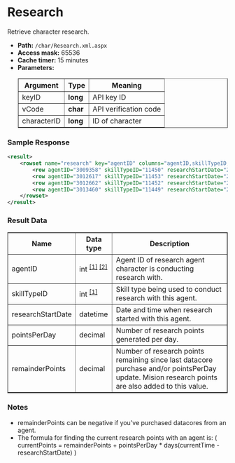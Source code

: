 # Research
Retrieve character research.

* __Path:__ ``/char/Research.xml.aspx``
* __Access mask:__ 65536
* __Cache timer:__ 15 minutes  
* __Parameters:__
    <table border="1">
        <tbody>
            <tr>
                <th>Argument</th>
                <th>Type</th>
                <th>Meaning</th>
            </tr>
            <tr>
                <td>keyID</td>
                <td><strong>long</strong></td>
                <td>API key ID</td>
            </tr>
            <tr>
                <td>vCode</td>
                <td><strong>char</strong></td>
                <td>API verification code</td>
            </tr>
            <tr>
                <td>characterID</td>
                <td><strong>long</strong></td>
                <td>ID of character</td>
            </tr>
        </tbody>
    </table>

### Sample Response

```xml
<result>
    <rowset name="research" key="agentID" columns="agentID,skillTypeID,researchStartDate,pointsPerDay,remainderPoints">
        <row agentID="3009358" skillTypeID="11450" researchStartDate="2014-11-27 16:34:47" pointsPerDay="53.5346162146776" remainderPoints="53604.0634303189"/>
        <row agentID="3012617" skillTypeID="11453" researchStartDate="2015-01-31 21:31:02" pointsPerDay="37.0312810778599" remainderPoints="65.140031465693"/>
        <row agentID="3012662" skillTypeID="11452" researchStartDate="2015-01-31 05:38:13" pointsPerDay="53.3700894238397" remainderPoints="23.557288895885"/>
        <row agentID="3013460" skillTypeID="11449" researchStartDate="2015-01-31 21:11:04" pointsPerDay="5.8" remainderPoints="0"/>
    </rowset>
</result>
```  

### Result Data

<table border="1">
    <tbody>
        <tr>
            <th>Name</th>
            <th>Data type</th>
            <th>Description</th>
        </tr>
        <tr>
            <td>agentID</td>
            <td nowrap>
	        int
                <sup>
                    <a href="../../sde/mssql/mssql_agtAgents.html" title="Agents table">[1]</a>
                    <a href="../../sde/mssql/mssql_agtResearchAgents.html" title="Research Agents table">[2]</a>
                </sup>
            </td>
            <td>
                Agent ID of research agent character is conducting research with.
            </td>
        </tr>
        <tr>
            <td>skillTypeID</td>
            <td nowrap>
	        int
                <sup>
                    <a href="../../sde/yaml/yaml_typeIDs.html" title="Inventory Types file">[1]</a>
                </sup>
            </td>
            <td>
	        Skill type being used to conduct research with this agent.
            </td>
        </tr>
        <tr>
            <td>researchStartDate</td>
            <td>datetime</td>
            <td>Date and time when research started with this agent.</td>
        </tr>
        <tr>
            <td>pointsPerDay</td>
            <td>decimal</td>
            <td>Number of research points generated per day.</td>
        </tr>
        <tr>
            <td>remainderPoints</td>
            <td>decimal</td>
            <td>Number of research points remaining since last datacore purchase and/or pointsPerDay update.  Mision research points are also added to this value.</td>
        </tr>
    </tbody>
</table>

### Notes

* remainderPoints can be negative if you've purchased datacores from an agent.
* The formula for finding the current research points with an agent is: \( currentPoints = remainderPoints + pointsPerDay * days(currentTime - researchStartDate) \)
